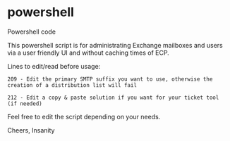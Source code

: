 # powershell
Powershell code

This powershell script is for administrating Exchange mailboxes and users via a user friendly UI and without caching times of ECP.

Lines to edit/read before usage:
  
	209 - Edit the primary SMTP suffix you want to use, otherwise the creation of a distribution list will fail
  
	212 - Edit a copy & paste solution if you want for your ticket tool (if needed)
  
Feel free to edit the script depending on your needs.

Cheers,
  Insanity
